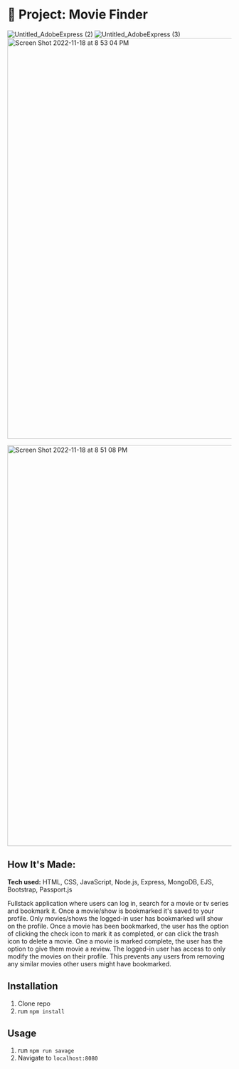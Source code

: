 # 🎥 Project: Movie Finder

![Untitled_AdobeExpress (2)](https://user-images.githubusercontent.com/91163017/202828448-064eb28d-3615-45ee-8fec-7e40e1b3d124.gif)
![Untitled_AdobeExpress (3)](https://user-images.githubusercontent.com/91163017/202828463-6bab169f-3251-47c7-8623-8377d38671d8.gif)
<img width="900" alt="Screen Shot 2022-11-18 at 8 53 04 PM" src="https://user-images.githubusercontent.com/91163017/202828727-dc384f37-0f44-4413-a979-de7573f38487.png">

<img width="900" alt="Screen Shot 2022-11-18 at 8 51 08 PM" src="https://user-images.githubusercontent.com/91163017/202828665-55c51ad3-8ce4-4032-b7b1-f6fe9bacc066.png">



## How It's Made:

**Tech used:** HTML, CSS, JavaScript, Node.js, Express, MongoDB, EJS, Bootstrap, Passport.js

Fullstack application where users can log in, search for a movie or tv series and bookmark it. Once a movie/show is bookmarked it's saved to your profile. Only movies/shows the logged-in user has bookmarked will show on the profile. Once a movie has been bookmarked, the user has the option of clicking the check icon to mark it as completed, or can click the trash icon to delete a movie. One a movie is marked complete, the user has the option to give them movie a review. The logged-in user has access to only modify the movies on their profile. This prevents any users from removing any similar movies other users might have bookmarked.

## Installation

1. Clone repo
2. run `npm install`

## Usage

1. run `npm run savage`
2. Navigate to `localhost:8080`
